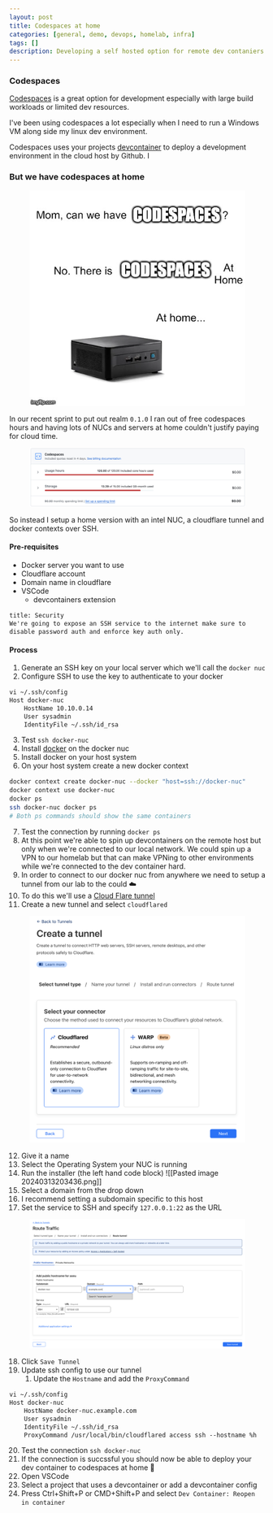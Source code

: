 ```yaml
---
layout: post
title: Codespaces at home 
categories: [general, demo, devops, homelab, infra]
tags: []
description: Developing a self hosted option for remote dev contaniers that can be accessed anywhere.
---
```



### Codespaces

[Codespaces](https://github.com/features/codespaces) is a great option for development especially with large build workloads or limited dev resources.

I've been using codespaces a lot especially when I need to run a Windows VM along side my linux dev environment.

Codespaces uses your projects [devcontainer](https://code.visualstudio.com/docs/devcontainers/tutorial) to deploy a development environment in the cloud host by Github. I

### But we have codespaces at home

<figure class="aligncenter">
    <img src="/assets/png/Pasted image 20240313201022.png" />
</figure>

In our recent sprint to put out realm `0.1.0` I ran out of free codespaces hours and having lots of NUCs and servers at home couldn't justify paying for cloud time.

<figure class="aligncenter">
    <img src="/assets/png/Pasted image 20240313194048.png" />
</figure>


So instead I setup a home version with an intel NUC, a cloudflare tunnel and docker contexts over SSH.

#### Pre-requisites

- Docker server you want to use
- Cloudflare account
- Domain name in cloudflare
- VSCode
	- devcontainers extension

```ad-warning
title: Security
We're going to expose an SSH service to the internet make sure to disable password auth and enforce key auth only.
```

#### Process

1. Generate an SSH key on your local server which we'll call the `docker nuc`
2. Configure SSH to use the key to authenticate to your docker 

```
vi ~/.ssh/config
Host docker-nuc
    HostName 10.10.0.14
    User sysadmin
    IdentityFile ~/.ssh/id_rsa
```
3. Test `ssh docker-nuc` 
4. Install [docker](https://docs.docker.com/engine/install/) on the docker nuc
5. Install docker on your host system
6. On your host system create a new docker context

```bash
docker context create docker-nuc --docker "host=ssh://docker-nuc"
docker context use docker-nuc
docker ps
ssh docker-nuc docker ps
# Both ps commands should show the same containers
```

7. Test the connection by running `docker ps`
8. At this point we're able to spin up devcontainers on the remote host but only when we're connected to our local network. We could spin up a VPN to our homelab but that can make VPNing to other environments while we're connected to the dev container hard.
9. In order to connect to our docker nuc from anywhere we need to setup a tunnel from our lab to the could ☁️
10. To do this we'll use a [Cloud Flare tunnel](https://one.dash.cloudflare.com/?to=/:account/access/tunnels)
11. Create a new tunnel and select `cloudflared`

<figure class="aligncenter">
    <img src="/assets/png/Pasted image 20240313203307.png" />
</figure>

12. Give it a name 
13. Select the Operating System your NUC is running
14. Run the installer (the left hand code block)
![[Pasted image 20240313203436.png]]
15. Select a domain from the drop down
16. I recommend setting a subdomain specific to this host
17. Set the service to SSH and specify `127.0.0.1:22` as the URL

<figure class="aligncenter">
    <img src="/assets/png/Pasted image 20240313203637.png" />
</figure>

18. Click `Save Tunnel`
19. Update ssh config  to use our tunnel
	1. Update the `Hostname` and add the `ProxyCommand`

```
vi ~/.ssh/config
Host docker-nuc
    HostName docker-nuc.example.com
    User sysadmin
    IdentityFile ~/.ssh/id_rsa
    ProxyCommand /usr/local/bin/cloudflared access ssh --hostname %h
```

20. Test the connection `ssh docker-nuc`
21. If the connection is succssful you should now be able to deploy your dev container to codespaces at home 🎉 
22. Open VSCode
23. Select a project that uses a devcontainer or add a devcontainer config
24. Press Ctrl+Shift+P or CMD+Shift+P and select `Dev Container: Reopen in container`
